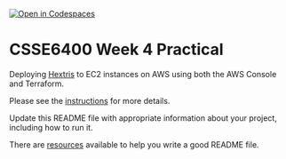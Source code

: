 [![Open in Codespaces](https://classroom.github.com/assets/launch-codespace-7f7980b617ed060a017424585567c406b6ee15c891e84e1186181d67ecf80aa0.svg)](https://classroom.github.com/open-in-codespaces?assignment_repo_id=14279887)
# CSSE6400 Week 4 Practical

Deploying [Hextris](https://hextris.io/) to EC2 instances on AWS using both the AWS Console and Terraform.

Please see the [instructions](https://csse6400.uqcloud.net/practicals/week04.pdf) for more details.

Update this README file with appropriate information about your project,
including how to run it.

There are [resources](https://www.makeareadme.com) available to help you write a good README file.


